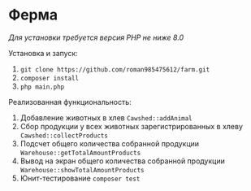 # Ферма

*Для установки требуется версия PHP не ниже 8.0*

Установка и запуск:
1. `git clone https://github.com/roman985475612/farm.git`
2. `composer install`
3. `php main.php`

Реализованная функциональность:
1. Добавление животных в хлев `Cawshed::addAnimal`
2. Сбор продукции у всех животных зарегистрированных в хлеву `Cawshed::collectProducts`
3. Подсчет общего количества собранной продукции `Warehouse::getTotalAmountProducts`
4. Вывод на экран общего количества собранной продукции `Warehouse::showTotalAmountProducts`
5. Юнит-тестирование `composer test`